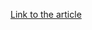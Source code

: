 [Link to the article](https://docs.microsoft.com/en-us/windows/win32/api/wincred/nf-wincred-credenumeratea)
